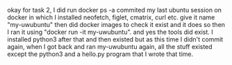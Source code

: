 okay for task 2, I did run docker ps -a commited my last ubuntu session on docker in which I installed neofetch, figlet, cmatrix, curl etc. give it name "my-uwubuntu" then did docker images to check it exist and it does so then I ran it using "docker run -it my-uwubuntu". and yes the tools did exist. I installed python3 after that and then existed but as this time I didn't commit again, when I got back and ran my-uwubuntu again, all the stuff existed except the python3 and a hello.py program that I wrote that time.